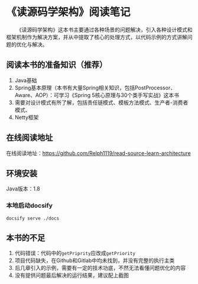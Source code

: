 # 《读源码学架构》阅读笔记

&emsp;&emsp;《读源码学架构》这本书主要通过各种场景的问题解决，引入各种设计模式和框架机制作为解决方案，并从中提取了核心的处理方式，以代码示例的方式讲解问题的优化与解决。

## 阅读本书的准备知识（推荐）
1. Java基础
2. Spring基本原理（本书有大量Spring相关知识，包括PostProcessor、Aware、AOP）：可学习《Spring 5核心原理与30个类手写实战》这本书
3. 需要对设计模式有所了解，包括责任链模式、模板方法模式、生产者-消费者模式、
4. Netty框架

## 在线阅读地址
在线阅读地址：https://github.com/Relph1119/read-source-learn-architecture

## 环境安装
Java版本：1.8

### 本地启动docsify
```shell
docsify serve ./docs
```

## 本书的不足

1. 代码错误：代码中的`getPriprity`应改成`getPriority`
2. 项目代码缺失，在Github和Gitlab中均未找到，并没有完整的执行主类
3. 后几章引入的示例，需要有一定的技术功底，不然无法看懂问题优化的内容
4. 没有提供问题最后解决的运行结果，建议配上截图